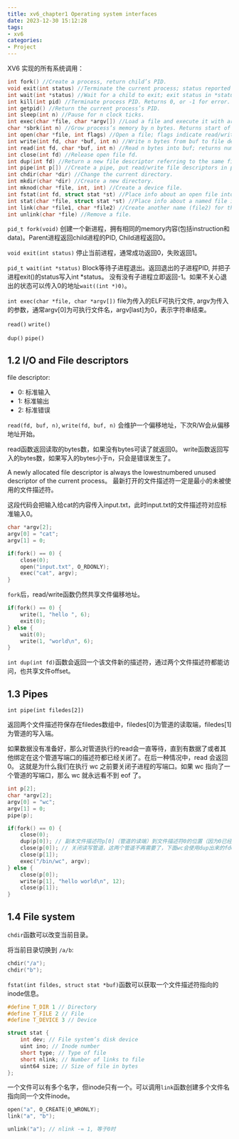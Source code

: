 ```yaml
---
title: xv6_chapter1 Operating system interfaces
date: 2023-12-30 15:12:28
tags:
- xv6
categories:
- Project
---
```


XV6 实现的所有系统调用：

```c
int fork() //Create a process, return child’s PID.
void exit(int status) //Terminate the current process; status reported to wait(). No return.
int wait(int *status) //Wait for a child to exit; exit status in *status; returns child PID.
int kill(int pid) //Terminate process PID. Returns 0, or -1 for error.
int getpid() //Return the current process’s PID.
int sleep(int n) //Pause for n clock ticks.
int exec(char *file, char *argv[]) //Load a file and execute it with arguments; only returns if error.
char *sbrk(int n) //Grow process’s memory by n bytes. Returns start of new memory.
int open(char *file, int flags) //Open a file; flags indicate read/write; returns an fd (file descriptor).
int write(int fd, char *buf, int n) //Write n bytes from buf to file descriptor fd; returns n.
int read(int fd, char *buf, int n) //Read n bytes into buf; returns number read; or 0 if end of file.
int close(int fd) //Release open file fd.
int dup(int fd) //Return a new file descriptor referring to the same file as fd.
int pipe(int p[]) //Create a pipe, put read/write file descriptors in p[0] and p[1].
int chdir(char *dir) //Change the current directory.
int mkdir(char *dir) //Create a new directory.
int mknod(char *file, int, int) //Create a device file.
int fstat(int fd, struct stat *st) //Place info about an open file into *st.
int stat(char *file, struct stat *st) //Place info about a named file into *st.
int link(char *file1, char *file2) //Create another name (file2) for the file file1.
int unlink(char *file) //Remove a file.
```

`pid_t fork(void)`
创建一个新进程，拥有相同的memory内容(包括instruction和data)。Parent进程返回child进程的PID, Child进程返回0。

`void exit(int status)`
停止当前进程，通常成功返回0，失败返回1。

`pid_t wait(int *status)`
Block等待子进程退出。返回退出的子进程PID, 并把子进程exit()的status写入int *status。
没有没有子进程立即返回-1。如果不关心退出的状态可以传入0的地址`wait((int *)0)`。

`int exec(char *file, char *argv[])`
file为传入的ELF可执行文件, argv为传入的参数，通常argv[0]为可执行文件名，argv[last]为0，表示字符串结束。

`read()`
`write()`

`dup()`
`pipe()`

## 1.2 I/O and File descriptors

file descriptor:

- 0: 标准输入
- 1: 标准输出
- 2: 标准错误

`read(fd, buf, n)`, `write(fd, buf, n)` 会维护一个偏移地址，下次R/W会从偏移地址开始。

read函数返回读取的bytes数，如果没有bytes可读了就返回0。
write函数返回写入的bytes数，如果写入的bytes小于n，只会是错误发生了。

A newly allocated file descriptor is always the lowestnumbered unused descriptor of the current process。
最新打开的文件描述符一定是最小的未被使用的文件描述符。

这段代码会把输入给cat的内容传入input.txt，此时input.txt的文件描述符对应标准输入0。

```c
char *argv[2];
argv[0] = "cat";
argv[1] = 0;

if(fork() == 0) {
	close(0);
	open("input.txt", O_RDONLY);
	exec("cat", argv);
}
```

`fork`后，read/write函数仍然共享文件偏移地址。

```c
if(fork() == 0) {
	write(1, "hello ", 6);
	exit(0);
} else {
	wait(0);
	write(1, "world\n", 6);
}
```

`int dup(int fd)`函数会返回一个该文件新的描述符，通过两个文件描述符都能访问，也共享文件offset。

## 1.3 Pipes

`int pipe(int filedes[2])`

返回两个文件描述符保存在filedes数组中，filedes[0]为管道的读取端，filedes[1]为管道的写入端。

如果数据没有准备好，那么对管道执行的read会一直等待，直到有数据了或者其他绑定在这个管道写端口的描述符都已经关闭了。在后一种情况中，read 会返回 0。
这就是为什么我们在执行 wc 之前要关闭子进程的写端口。如果 wc 指向了一个管道的写端口，那么 wc 就永远看不到 eof 了。

```c
int p[2];
char *argv[2];
argv[0] = "wc";
argv[1] = 0;
pipe(p);

if(fork() == 0) {
	close(0);
	dup(p[0]); // 副本文件描述符p[0]（管道的读端）到文件描述符0的位置（因为0已经被关闭了，dup默认会使用最低的未用文件描述符，即0）。
	close(p[0]); // 关闭读写管道，这两个管道不再需要了，下面wc会使用dup出来的fd0。
	close(p[1]);
	exec("/bin/wc", argv);
} else {
	close(p[0]);
	write(p[1], "hello world\n", 12);
	close(p[1]);
}
```

## 1.4 File system

`chdir`函数可以改变当前目录。

将当前目录切换到 `/a/b`:

```c
chdir("/a");
chdir("b");
```

`fstat(int fildes, struct stat *buf)`函数可以获取一个文件描述符指向的inode信息。

```c
#define T_DIR 1 // Directory
#define T_FILE 2 // File
#define T_DEVICE 3 // Device

struct stat {
	int dev; // File system’s disk device
	uint ino; // Inode number
	short type; // Type of file
	short nlink; // Number of links to file
	uint64 size; // Size of file in bytes
};
```

一个文件可以有多个名字，但inode只有一个。可以调用`link`函数创建多个文件名指向同一个文件inode。

```c
open("a", O_CREATE|O_WRONLY);
link("a", "b");

unlink("a"); // nlink -= 1, 等于0时
```
